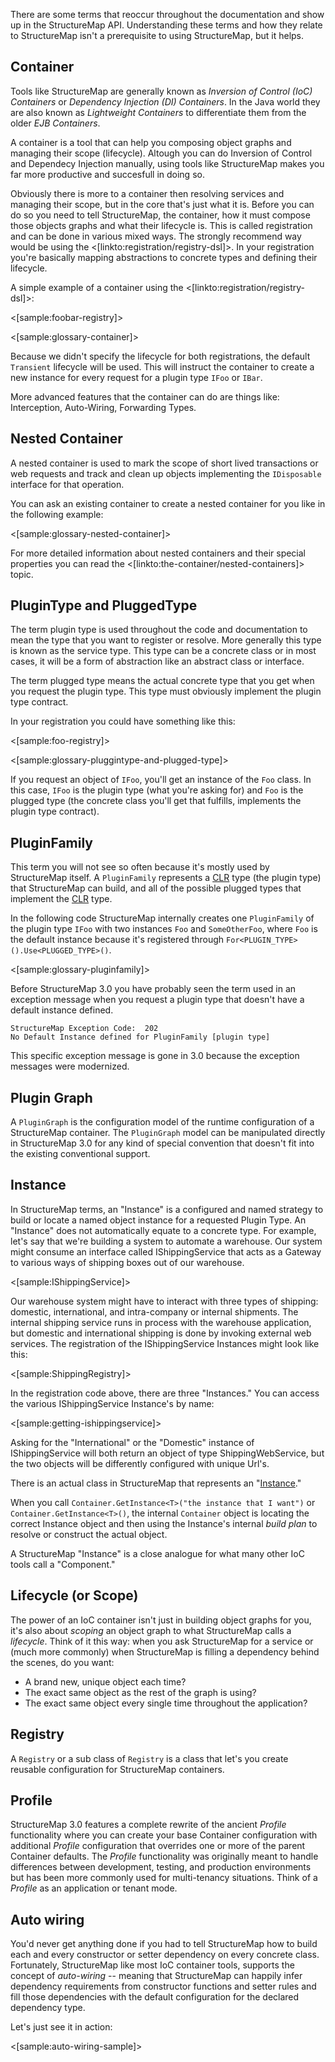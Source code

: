 <!--Title: Glossary-->


There are some terms that reoccur throughout the documentation and show up in the StructureMap API. Understanding these terms and how they relate to StructureMap isn't a prerequisite to using StructureMap, but it helps.

## Container

Tools like StructureMap are generally known as *Inversion of Control (IoC) Containers* or *Dependency Injection (DI) Containers*. In the Java world they are also known as *Lightweight Containers* to differentiate them from the older *EJB Containers*.

A container is a tool that can help you composing object graphs and managing their scope (lifecycle). Altough you can do Inversion of Control and Dependecy Injection manually, using tools like StructureMap makes you far more productive and succesfull in doing so.

Obviously there is more to a container then resolving services and managing their scope, but in the core that's just what it is. Before you can do so you need to tell StructureMap, the container, how it must compose those objects graphs and what their lifecycle is. This is called registration and can be done in various mixed ways. The strongly recommend way would be using the <[linkto:registration/registry-dsl]>. In your registration you're basically mapping abstractions to concrete types and defining their lifecycle.

A simple example of a container using the <[linkto:registration/registry-dsl]>:

<[sample:foobar-registry]>

<[sample:glossary-container]>

Because we didn't specify the lifecycle for both registrations, the default `Transient` lifecycle will be used.  This will instruct the container to create a new instance for every request for a plugin type `IFoo` or `IBar`. 

More advanced features that the container can do are things like: Interception, Auto-Wiring, Forwarding Types.  



## Nested Container

A nested container is used to mark the scope of short lived transactions or web requests and track and clean up objects implementing the `IDisposable` interface for that operation.

You can ask an existing container to create a nested container for you like in the following example:

<[sample:glossary-nested-container]>

For more detailed information about nested containers and their special properties you can read the <[linkto:the-container/nested-containers]> topic.


## PluginType and PluggedType

The term plugin type is used throughout the code and documentation to mean the type that you want to register or resolve. More generally this type is known as the service type. This type can be a concrete class or in most cases, it will be a form of abstraction like an abstract class or interface. 

The term plugged type means the actual concrete type that you get when you request the plugin type. This type must obviously implement the plugin type contract.

In your registration you could have something like this:

<[sample:foo-registry]>

<[sample:glossary-pluggintype-and-plugged-type]>

If you request an object of `IFoo`, you'll get an instance of the `Foo` class. In this case, `IFoo` is the plugin type (what you're asking for) and `Foo` is the plugged type (the concrete class you'll get that fulfills, implements the plugin type contract).


## PluginFamily

This term you will not see so often because it's mostly used by StructureMap itself. A `PluginFamily` represents a [CLR](http://en.wikipedia.org/wiki/Common_Language_Runtime) type (the plugin type) that StructureMap can build, and all of the possible plugged types that implement the [CLR](http://en.wikipedia.org/wiki/Common_Language_Runtime) type.

In the following code StructureMap internally creates one `PluginFamily` of the plugin type `IFoo` with two instances `Foo` and `SomeOtherFoo`, where `Foo` is the default instance because it's registered through `For<PLUGIN_TYPE>().Use<PLUGGED_TYPE>()`.

<[sample:glossary-pluginfamily]> 

Before StructureMap 3.0 you have probably seen the term used in an exception message when you request a plugin type that doesn't have a default instance defined.

	StructureMap Exception Code:  202
	No Default Instance defined for PluginFamily [plugin type]

This specific exception message is gone in 3.0 because the exception messages were modernized.


## Plugin Graph

A `PluginGraph` is the configuration model of the runtime configuration of a StructureMap container. The `PluginGraph` model can be manipulated directly in StructureMap 3.0 for
any kind of special convention that doesn't fit into the existing conventional support.


## Instance

In StructureMap terms, an "Instance" is a configured and named strategy to build or locate a named object instance for a requested Plugin Type.  An "Instance" does not automatically equate to a concrete type.  For example, let's say that we're building a system to automate a warehouse.  Our system might consume an interface called IShippingService that acts as a Gateway to various ways of shipping boxes out of our warehouse.

<[sample:IShippingService]>

Our warehouse system might have to interact with three types of shipping:  domestic, international, and intra-company or internal shipments.  The internal shipping service runs in process with the warehouse application, but domestic and international shipping is done by invoking external web services.  The registration of the IShippingService Instances might look like this:

<[sample:ShippingRegistry]>

In the registration code above, there are three "Instances."  You can access the various IShippingService Instance's by name:

<[sample:getting-ishippingservice]>

Asking for the "International" or the "Domestic" instance of IShippingService will both return an object of type ShippingWebService, but the two objects will be differently configured with unique Url's.

There is an actual class in StructureMap that represents an "[Instance](https://github.com/structuremap/structuremap/blob/master/src/StructureMap/Pipeline/Instance.cs)."  


When you call `Container.GetInstance<T>("the instance that I want")` or `Container.GetInstance<T>()`, the internal `Container` object is locating the correct Instance object and then using the Instance's internal _build plan_ to resolve or construct the actual object.

A StructureMap "Instance" is a close analogue for what many other IoC tools call a "Component."



## Lifecycle (or Scope)

The power of an IoC container isn't just in building object graphs for you, it's also about _scoping_ an object graph to what StructureMap calls a _lifecycle_.  Think of it this way:
when you ask StructureMap for a service or (much more commonly) when StructureMap is filling a dependency behind the scenes, do you want:

* A brand new, unique object each time?
* The exact same object as the rest of the graph is using?
* The exact same object every single time throughout the application?

## Registry

A `Registry` or a sub class of `Registry` is a class that let's you create reusable configuration for StructureMap containers.

## Profile

StructureMap 3.0 features a complete rewrite of the ancient _Profile_ functionality where you can create your base Container configuration with additional _Profile_ 
configuration that overrides one or more of the parent Container defaults.  The _Profile_ functionality was originally meant to handle differences between
development, testing, and production environments but has been more commonly used for multi-tenancy situations.  Think of a _Profile_ as an application or tenant mode.

## Auto wiring

You'd never get anything done if you had to tell StructureMap how to build each and every constructor or setter dependency on every concrete class.  Fortunately, StructureMap like
most IoC container tools, supports the concept of _auto-wiring_ -- meaning that StructureMap can happily infer dependency requirements from constructor functions and setter
rules and fill those dependencies with the default configuration for the declared dependency type.

Let's just see it in action:

<[sample:auto-wiring-sample]>

